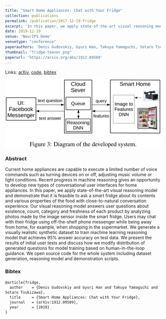 ```yaml
---
title: "Smart Home Appliances: Chat with Your Fridge"
collection: publications
permalink: /publication/2017-12-19-fridge
excerpt: 'In this paper, we apply state-of-the-art visual reasoning model and demonstrate that it is feasible to ask a smart fridge about its contents and various properties of the food with close-to-natural conversation experience.'
date: 2019-12-19
venue: 'NeurIPS Demo'
venuetype: "conference"
paperauthors: 'Denis Gudovskiy, Gyuri Han, Takuya Yamaguchi, Sotaro Tsukizawa'
thumbnail: "fridge-teaser.png"
paperurl: 'https://arxiv.org/abs/1912.09589'
---
```


Links: [arXiv](https://arxiv.org/abs/1912.09589), [code](https://github.com/gudovskiy/fridge-demo), [bibtex](#bibtex)

![Fridge](/images/fridge.png)

### Abstract
Current home appliances are capable to execute a limited number of voice commands such as turning devices on or off, adjusting music volume or light conditions. Recent progress in machine reasoning gives an opportunity to develop new types of conversational user interfaces for home appliances. In this paper, we apply state-of-the-art visual reasoning model and demonstrate that it is feasible to ask a smart fridge about its contents and various properties of the food with close-to-natural conversation experience. Our visual reasoning model answers user questions about existence, count, category and freshness of each product by analyzing photos made by the image sensor inside the smart fridge. Users may chat with their fridge using off-the-shelf phone messenger while being away from home, for example, when shopping in the supermarket. We generate a visually realistic synthetic dataset to train machine learning reasoning model that achieves 95% answer accuracy on test data. We present the results of initial user tests and discuss how we modify distribution of generated questions for model training based on human-in-the-loop guidance. We open source code for the whole system including dataset generation, reasoning model and demonstration scripts.

### Bibtex

```
@article{fridge,
  author    = {Denis Gudovskiy and Gyuri Han and Takuya Yamaguchi and Sotaro Tsukizawa},
  title     = {Smart Home Appliances: Chat with Your Fridge},
  journal   = {arXiv:1912.09589},
  year      = {2019}
}
```
